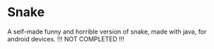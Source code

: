 # Snake
A self-made funny and horrible version of snake, made with java, for android devices.
!!! NOT COMPLETED !!!
